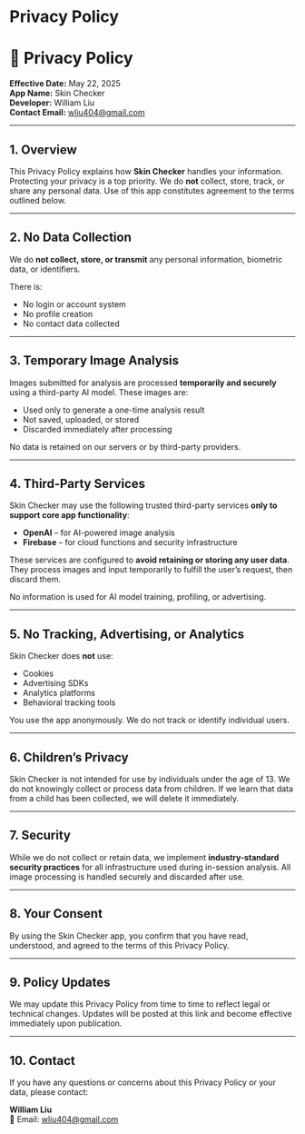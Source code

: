 # Privacy Policy

# 📄 Privacy Policy

**Effective Date:** May 22, 2025  
**App Name:** Skin Checker  
**Developer:** William Liu  
**Contact Email:** [wliu404@gmail.com](mailto:wliu404@gmail.com)

---

## 1. Overview

This Privacy Policy explains how **Skin Checker** handles your information. Protecting your privacy is a top priority. We do **not** collect, store, track, or share any personal data. Use of this app constitutes agreement to the terms outlined below.

---

## 2. No Data Collection

We do **not collect, store, or transmit** any personal information, biometric data, or identifiers.

There is:

- No login or account system  
- No profile creation  
- No contact data collected

---

## 3. Temporary Image Analysis

Images submitted for analysis are processed **temporarily and securely** using a third-party AI model. These images are:

- Used only to generate a one-time analysis result  
- Not saved, uploaded, or stored  
- Discarded immediately after processing

No data is retained on our servers or by third-party providers.

---

## 4. Third-Party Services

Skin Checker may use the following trusted third-party services **only to support core app functionality**:

- **OpenAI** – for AI-powered image analysis  
- **Firebase** – for cloud functions and security infrastructure

These services are configured to **avoid retaining or storing any user data**. They process images and input temporarily to fulfill the user’s request, then discard them.

No information is used for AI model training, profiling, or advertising.

---

## 5. No Tracking, Advertising, or Analytics

Skin Checker does **not** use:

- Cookies  
- Advertising SDKs  
- Analytics platforms  
- Behavioral tracking tools

You use the app anonymously. We do not track or identify individual users.

---

## 6. Children’s Privacy

Skin Checker is not intended for use by individuals under the age of 13. We do not knowingly collect or process data from children. If we learn that data from a child has been collected, we will delete it immediately.

---

## 7. Security

While we do not collect or retain data, we implement **industry-standard security practices** for all infrastructure used during in-session analysis. All image processing is handled securely and discarded after use.

---

## 8. Your Consent

By using the Skin Checker app, you confirm that you have read, understood, and agreed to the terms of this Privacy Policy.

---

## 9. Policy Updates

We may update this Privacy Policy from time to time to reflect legal or technical changes. Updates will be posted at this link and become effective immediately upon publication.

---

## 10. Contact

If you have any questions or concerns about this Privacy Policy or your data, please contact:

**William Liu**  
📧 Email: [wliu404@gmail.com](mailto:wliu404@gmail.com)
